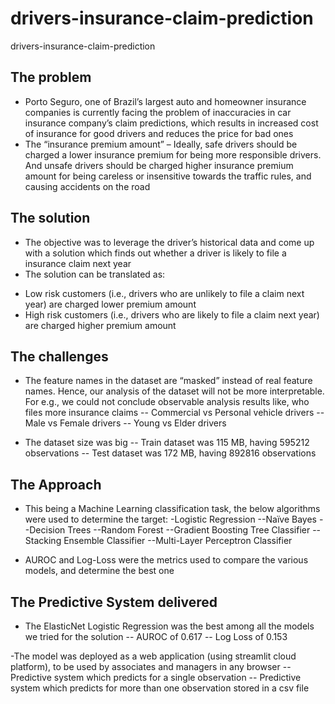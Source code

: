 # drivers-insurance-claim-prediction
drivers-insurance-claim-prediction

## The problem
+ Porto Seguro, one of Brazil’s largest auto and homeowner insurance companies is currently facing the problem of inaccuracies in car insurance company’s claim predictions, which results in increased cost of insurance for good drivers and reduces the price for bad ones
+ The “insurance premium amount” – Ideally, safe drivers should be charged a lower insurance premium for being more responsible drivers. And unsafe drivers should be charged higher insurance premium amount for being careless or insensitive towards the traffic rules, and causing accidents on the road

## The solution
+ The objective was to leverage the driver’s historical data and come up with a solution which finds out whether a driver is likely to file a insurance claim next year
+ The solution can be translated as:
- Low risk customers (i.e., drivers who are unlikely to file a claim next year) are charged lower premium amount
- High risk customers (i.e., drivers who are likely to file a claim next year) are charged higher premium amount

## The challenges
+ The feature names in the dataset are “masked” instead of real feature names. Hence, our  analysis of the dataset will not be more interpretable. For e.g., we could not conclude observable analysis results like, who files more insurance claims
-- Commercial vs Personal vehicle drivers
-- Male vs Female drivers
-- Young vs Elder drivers

- The dataset size was big
-- Train dataset was 115 MB, having 595212 observations
-- Test dataset was 172 MB, having 892816 observations

## The Approach
- This being a Machine Learning classification task, the below algorithms were used to determine the target:
-Logistic Regression
--Naïve Bayes
--Decision Trees
--Random Forest
--Gradient Boosting Tree Classifier
--Stacking Ensemble Classifier
--Multi-Layer Perceptron Classifier

- AUROC and Log-Loss were the metrics used to compare the various models, and determine the best one

## The Predictive System delivered
- The ElasticNet Logistic Regression was the best among all the models we tried for the solution
-- AUROC of 0.617
-- Log Loss of 0.153

-The model was deployed as a web application (using streamlit cloud platform), to be used by associates and managers in any browser
-- Predictive system which predicts for a single observation
-- Predictive system which predicts for more than one observation stored in a csv file








